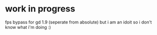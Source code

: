 # work in progress
fps bypass for gd 1.9 (seperate from absolute) but i am an idoit so i don't know what i'm doing :)
